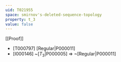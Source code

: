 ```yaml
---
uid: T021955
space: smirnov's-deleted-sequence-topology
property: t_3
value: false
---
```

[[Proof]]

* [T000797] [Regular|P000011]
* [I000146] ~[$T_3$|P000005] => ~[Regular|P000011]

